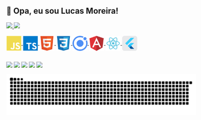 ## 👋 Opa, eu sou Lucas Moreira!

<link rel="stylesheet" href="https://cdn.jsdelivr.net/gh/devicons/devicon@v2.13.0/devicon.min.css">

 <div>
  <a href="https://github.com/lmoreira256">
  <img height="180em" src="https://github-readme-stats.vercel.app/api?username=lmoreira256&show_icons=true&theme=dark&include_all_commits=true&count_private=true"/>
  <img height="180em" src="https://github-readme-stats.vercel.app/api/top-langs/?username=lmoreira256&layout=compact&langs_count=7&theme=dark"/>
</div>

<div style="display: inline_block"><br>
  <img align="center" height="40" width="40" alt="Lucas-Js" src="https://raw.githubusercontent.com/devicons/devicon/master/icons/javascript/javascript-plain.svg">
  <img align="center" height="40" width="40" alt="Lucas-Ts" src="https://raw.githubusercontent.com/devicons/devicon/master/icons/typescript/typescript-plain.svg">
  <img align="center" height="40" width="40" alt="Lucas-HTML" src="https://raw.githubusercontent.com/devicons/devicon/master/icons/html5/html5-original.svg">
  <img align="center" height="40" width="40" alt="Lucas-CSS" src="https://raw.githubusercontent.com/devicons/devicon/master/icons/css3/css3-original.svg">
  <img align="center" height="40" width="40" alt="Lucas-Ionic" src="./img/ionic.png">
  <img align="center" height="40" width="40" alt="Lucas-Angular" src="./img/angular.png">
  <img align="center" height="40" width="40" alt="Lucas-React" src="./img/react.png">
  <img align="center" height="40" width="40" alt="Lucas-Flutter" src="./img/flutter.png">
</div>

##

<div>
  <a href="https://www.youtube.com/channel/UCK-QxdEXMOEj4RQALhFpUcQ" target="_blank"><img src="https://img.shields.io/badge/YouTube-FF0000?style=for-the-badge&logo=youtube&logoColor=white" target="_blank"></a>
  <a href="https://www.instagram.com/lucasm110/" target="_blank"><img src="https://img.shields.io/badge/-Instagram-%23E4405F?style=for-the-badge&logo=instagram&logoColor=white" target="_blank"></a>
  <a href="https://www.twitch.tv/oush_256" target="_blank"><img src="https://img.shields.io/badge/Twitch-9146FF?style=for-the-badge&logo=twitch&logoColor=white" target="_blank"></a>
  <a href = "mailto:lucamoreira256@gmail.com"><img src="https://img.shields.io/badge/-Gmail-%23333?style=for-the-badge&logo=gmail&logoColor=white" target="_blank"></a>
  <a href="https://www.linkedin.com/in/lucas-moreira-366a85142/" target="_blank"><img src="https://img.shields.io/badge/-LinkedIn-%230077B5?style=for-the-badge&logo=linkedin&logoColor=white" target="_blank"></a>

  ![Snake animation](https://github.com/lmoreira256/lmoreira256/blob/output/github-contribution-grid-snake.svg)

</div>
